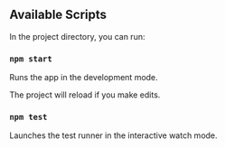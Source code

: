 ## Available Scripts

In the project directory, you can run:

### `npm start`

Runs the app in the development mode.<br>

The project will reload if you make edits.<br>

### `npm test`

Launches the test runner in the interactive watch mode.<br>